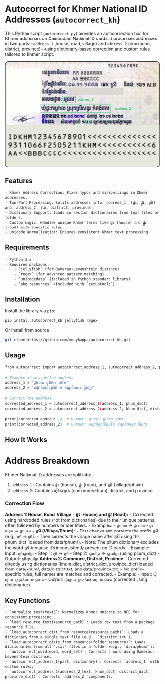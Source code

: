 # Autocorrect for Khmer National ID Addresses (`autocorrect_kh`)

This Python script (`autocorrect.py`) provides an autocorrection tool for Khmer addresses on Cambodian National ID cards. It processes addresses in two parts—`address_1` (house, road, village) and `address_2` (commune, district, province)—using dictionary-based correction and custom rules tailored to Khmer script.

![Khmer Address Correction Example](sample.png)


## Features
    - Khmer Address Correction: Fixes typos and misspellings in Khmer addresses.
    - Two-Part Processing: Splits addresses into `address_1` (ផ្ទះ, ផ្លូវ, ភូមិ) and `address_2` (ឃុំ, district, province).
    - Dictionary Support: Loads correction dictionaries from text files or folders.
    - Custom Logic: Handles unique Khmer terms like ផ្ទះ (house) and ផ្លូវ (road) with specific rules.
    - Unicode Normalization: Ensures consistent Khmer text processing.

## Requirements
    - Python 3.x
    - Required packages:
        - `jellyfish` (for Damerau-Levenshtein distance)
        - `regex` (for advanced pattern matching)
        - `unicodedata` (included in Python standard library)
        - `pkg_resources` (included with `setuptools`)


## Installation

Install the library via `pip`:

```bash
pip install autocorrect_kh jellyfish regex
```

Or Install from source

```bash
git clone https://github.com/monykappa/autocorrect-kh.git
```

## Usage

```bash
from autocorrect import autocorrect_address_1, autocorrect_address_2, phum_dict, khum_dict, district_dict, province_dict

# Example of misspelled address
address_1 = "ផ្ទ៤១បេ ផ្លុវ៤៤៤ ភុមិ២"
address_2 = "សង្កាត់ទលទពូងទី ២ ខណ្ឌចំករមន ភ្នំពញ"

# Correct the address
corrected_address_1 = autocorrect_address_1(address_1, phum_dict)
corrected_address_2 = autocorrect_address_2(address_2, khum_dict, district_dict, province_dict)

print(corrected_address_1)  # Output: ផ្ទះ៤១បេ ផ្លូវ៤៤៤ ភូមិ២
print(corrected_address_2)  # Output: សង្កាត់ទួលទំពូងទី២ ខណ្ឌចំការមន ភ្នំពេញ
```

## How It Works
# Address Breakdown
Khmer National ID addresses are split into:

1. `address_1:` Contains ផ្ទះ (house), ផ្លូវ (road), and ភូមិ (village/phum).
2. `address_2`: Contains ឃុំ/សង្កាត់ (commune/khum), district, and province.

### Correction Flow
**Address 1: House, Road, Village**
    - **ផ្ទះ (House) and ផ្លូវ (Road):**
        - Corrected using hardcoded rules (not from dictionaries) due to their unique patterns, often followed by numbers or identifiers.
        - Examples:
            - `ផ្ទ១១៣` → `ផ្ទះ១១៣` 
            - `ផ្លូរបេតុង` → `ផ្លូវបេតុង` 
    - **ភូមិ (Village/Phum):**
        - First checks and corrects the prefix ភូមិ (e.g., `ភុមិ` → `ភូមិ`).
        - Then corrects the village name after ភូមិ using the phum_dict (loaded from data/phum/).
        - Note: The phum dictionary excludes the word ភូមិ because it’s inconsistently present on ID cards.
        - Example:
            - Input: `ភុមិស្វយព្រៃ`
            - Step 1: `ភុមិ` → `ភូមិ`
            - Step 2: `ស្វយព្រៃ` → `ស្វាយព្រៃ` (using phum_dict)
            - Output: `ភូមិស្វាយព្រៃ`
**Address 2: Commune, District, Province**
    - Corrected directly using dictionaries (khum_dict, district_dict, province_dict) loaded from data/khum/, data/district.txt, and data/province.txt.
    - No prefix-specific rules; full names are matched and corrected.
    - Example:
        - Input: `ឃុំស្វាយ ស្រុកកំពង់ ខេត្តកំពត`
        - Output: `ឃុំស្វាយ ស្រុកកំពង់ចាឮ ខេត្តកំពត` (corrected using dictionaries)

## Key Functions
    - `normalize_text(text)`: Normalizes Khmer Unicode to NFC for consistent processing.
    - `load_resource_text(resource_path)`: Loads raw text from a package resource file.
    - `load_autocorrect_dict_from_resource(resource_path)`: Loads a dictionary from a single text file (e.g., `district.txt`).
    - `load_autocorrect_dicts_from_resource(folder_resource)`: Loads dictionaries from all `.txt` files in a folder (e.g., `data/phum/`).
    - `autocorrect_word(word, word_set)`: Corrects a word using Damerau-Levenshtein distance.
    - `autocorrect_address_1(part, dictionary)`: Corrects `address_1` with custom rules.
    - `autocorrect_address_2(address_2_text, khum_dict, district_dict, province_dict)`: Corrects `address_2 `components.